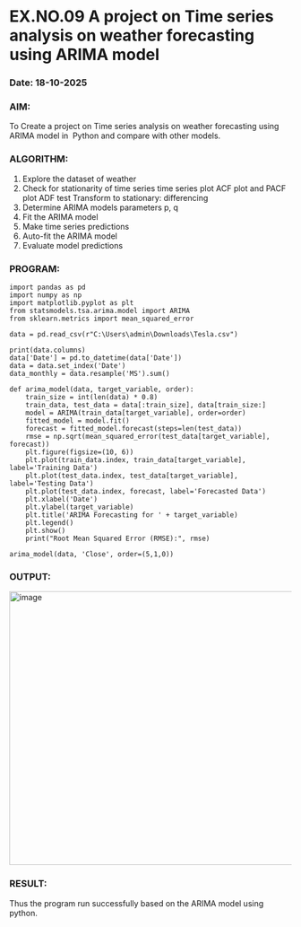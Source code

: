 # EX.NO.09        A project on Time series analysis on weather forecasting using ARIMA model 
### Date: 18-10-2025

### AIM:
To Create a project on Time series analysis on weather forecasting using ARIMA model in  Python and compare with other models.
### ALGORITHM:
1. Explore the dataset of weather 
2. Check for stationarity of time series time series plot
   ACF plot and PACF plot
   ADF test
   Transform to stationary: differencing
3. Determine ARIMA models parameters p, q
4. Fit the ARIMA model
5. Make time series predictions
6. Auto-fit the ARIMA model
7. Evaluate model predictions
### PROGRAM:
```
import pandas as pd
import numpy as np
import matplotlib.pyplot as plt
from statsmodels.tsa.arima.model import ARIMA
from sklearn.metrics import mean_squared_error

data = pd.read_csv(r"C:\Users\admin\Downloads\Tesla.csv")

print(data.columns)
data['Date'] = pd.to_datetime(data['Date'])
data = data.set_index('Date')
data_monthly = data.resample('MS').sum()

def arima_model(data, target_variable, order):
    train_size = int(len(data) * 0.8)
    train_data, test_data = data[:train_size], data[train_size:]
    model = ARIMA(train_data[target_variable], order=order)
    fitted_model = model.fit()
    forecast = fitted_model.forecast(steps=len(test_data))
    rmse = np.sqrt(mean_squared_error(test_data[target_variable], forecast))
    plt.figure(figsize=(10, 6))
    plt.plot(train_data.index, train_data[target_variable], label='Training Data')
    plt.plot(test_data.index, test_data[target_variable], label='Testing Data')
    plt.plot(test_data.index, forecast, label='Forecasted Data')
    plt.xlabel('Date')
    plt.ylabel(target_variable)
    plt.title('ARIMA Forecasting for ' + target_variable)
    plt.legend()
    plt.show()
    print("Root Mean Squared Error (RMSE):", rmse)

arima_model(data, 'Close', order=(5,1,0))
```

### OUTPUT:

<img width="803" height="488" alt="image" src="https://github.com/user-attachments/assets/79db61ad-32ac-411b-8e46-67d10102f149" />


### RESULT:
Thus the program run successfully based on the ARIMA model using python.
